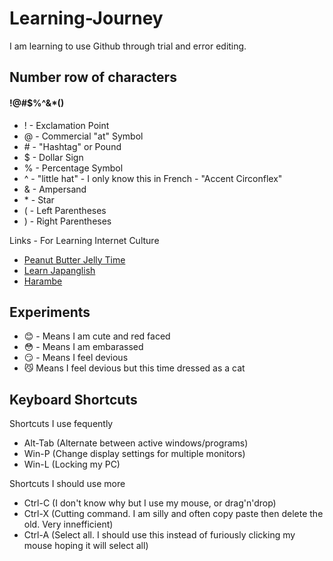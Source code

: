 # Learning-Journey

I am learning to use Github through trial and error editing.

## Number row of characters
#### !@#$%^&*()
* ! - Exclamation Point
* @ - Commercial "at" Symbol
* \# - "Hashtag" or Pound
* $ - Dollar Sign
* % - Percentage Symbol
* ^ - "little hat" - I only know this in French - "Accent Circonflex"
* & - Ampersand
* \* - Star
* ( - Left Parentheses
* ) - Right Parentheses

Links - For Learning Internet Culture
  - [Peanut Butter Jelly Time](https://peanutbutterjellytime.net/)
  - [Learn Japanglish](https://www.youtube.com/watch?v=SSe5M3IAaHQ)
  - [Harambe](https://www.youtube.com/watch?v=0vrlZ86A1sE)

## Experiments
* :blush: - Means I am cute and red faced
* :flushed: - Means I am embarassed
* :smirk: - Means I feel devious
* :smirk_cat: Means I feel devious but this time dressed as a cat

## Keyboard Shortcuts
Shortcuts I use fequently
* Alt-Tab (Alternate between active windows/programs)
* Win-P (Change display settings for multiple monitors)
* Win-L (Locking my PC)

Shortcuts I should use more
* Ctrl-C (I don't know why but I use my mouse, or drag'n'drop)
* Ctrl-X (Cutting command. I am silly and often copy paste then delete the old. Very innefficient)
* Ctrl-A (Select all. I should use this instead of furiously clicking my mouse hoping it will select all)